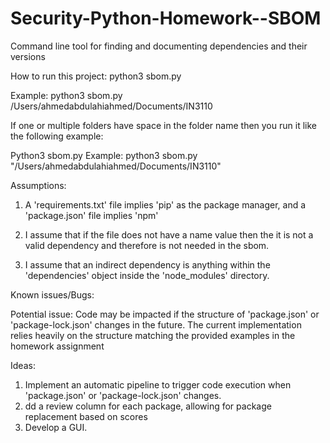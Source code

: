 # Security-Python-Homework--SBOM
Command line tool for finding and documenting dependencies and their versions


How to run this project:
python3 sbom.py <Directory>

Example: python3 sbom.py /Users/ahmedabdulahiahmed/Documents/IN3110

If one or multiple folders have space in the folder name then you run it like the following example:

Python3 sbom.py <Directory>
Example: python3 sbom.py "/Users/ahmedabdulahiahmed/Documents/IN3110"


Assumptions:

1. A 'requirements.txt' file implies 'pip' as the package manager, and a 'package.json' file implies 'npm'

2. I assume that if the file does not have a name value then the it is not a valid dependency and therefore is not needed in the sbom.

3. I assume that an indirect dependency is anything within the 'dependencies' object inside the 'node_modules' directory.

Known issues/Bugs:

Potential issue: Code may be impacted if the structure of 'package.json' or 'package-lock.json' changes in the future. The current implementation relies heavily on the structure matching the provided examples in the homework assignment

Ideas:

1. Implement an automatic pipeline to trigger code execution when 'package.json' or 'package-lock.json' changes.
2. dd a review column for each package, allowing for package replacement based on scores
3. Develop a GUI.